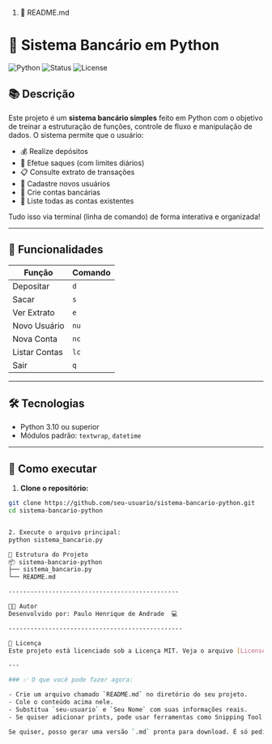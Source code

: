 1. 📄 README.md
# 🏦 Sistema Bancário em Python
![Python](https://img.shields.io/badge/Python-3.10+-blue?style=flat&logo=python)
![Status](https://img.shields.io/badge/Status-Concluído-green?style=flat)
![License](https://img.shields.io/badge/Licença-MIT-lightgrey)

## 📚 Descrição

Este projeto é um **sistema bancário simples** feito em Python com o objetivo de treinar a estruturação de funções, controle de fluxo e manipulação de dados. O sistema permite que o usuário:

- 💰 Realize depósitos
- 🏧 Efetue saques (com limites diários)
- 📋 Consulte extrato de transações
- 👤 Cadastre novos usuários
- 🏦 Crie contas bancárias
- 📂 Liste todas as contas existentes

Tudo isso via terminal (linha de comando) de forma interativa e organizada!

---

## 🚀 Funcionalidades

| Função             | Comando |
|--------------------|---------|
| Depositar          | `d`     |
| Sacar              | `s`     |
| Ver Extrato        | `e`     |
| Novo Usuário       | `nu`    |
| Nova Conta         | `nc`    |
| Listar Contas      | `lc`    |
| Sair               | `q`     |

---

## 🛠️ Tecnologias

- Python 3.10 ou superior
- Módulos padrão: `textwrap`, `datetime`

---

## 💾 Como executar

1. **Clone o repositório:**

```bash
git clone https://github.com/seu-usuario/sistema-bancario-python.git
cd sistema-bancario-python


2. Execute o arquivo principal:
python sistema_bancario.py

📁 Estrutura do Projeto
📦 sistema-bancario-python
├── sistema_bancario.py
└── README.md

-----------------------------------------------

👨‍💻 Autor
Desenvolvido por: Paulo Henrique de Andrade  💻

------------------------------------------------

📝 Licença
Este projeto está licenciado sob a Licença MIT. Veja o arquivo [License] para mais detalhes.

---

### ✅ O que você pode fazer agora:

- Crie um arquivo chamado `README.md` no diretório do seu projeto.
- Cole o conteúdo acima nele.
- Substitua `seu-usuario` e `Seu Nome` com suas informações reais.
- Se quiser adicionar prints, pode usar ferramentas como Snipping Tool ou screenshot e fazer upload no repositório para referenciar no README.

Se quiser, posso gerar uma versão `.md` pronta para download. É só pedir!
